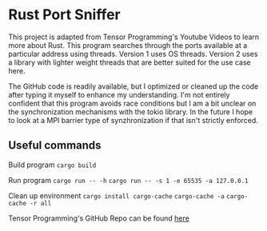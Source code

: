 # Rust Port Sniffer

This project is adapted from Tensor Programming's Youtube Videos to learn more about Rust. This program searches through the ports available at a particular address using threads. Version 1 uses OS threads. Version 2 uses a library with lighter weight threads that are better suited for the use case here.

The GitHub code is readily available, but I optimized or cleaned up the code after typing it myself to enhance my understanding. I'm not entirely confident that this program avoids race conditions but I am a bit unclear on the synchronization mechanisms with the tokio library. In the future I hope to look at a MPI barrier type of synzhronization if that isn't strictly enforced.

## Useful commands
Build program
`cargo build`

Run program
`cargo run -- -h`
`cargo run -- -s 1 -e 65535 -a 127.0.0.1`

Clean up environment
`cargo install cargo-cache`
`cargo-cache -a`
`cargo-cache -r all`

Tensor Programming's GitHub Repo can be found [here](https://github.com/tensor-programming/Rust_Port_Sniffer/tree/v1)
